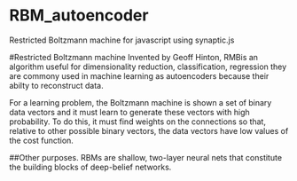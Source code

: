 # RBM_autoencoder
Restricted Boltzmann machine for javascript using synaptic.js

#Restricted Boltzmann machine
Invented by Geoff Hinton, RMBis an algorithm useful for dimensionality reduction, classification, regression they are commony used in machine learning
as autoencoders because their abilty to reconstruct data.

For a learning problem, the Boltzmann machine is shown a set of binary data vectors and it must learn to generate these vectors with high probability.
To do this, it must find weights on the connections so that, relative to other possible binary vectors, the data vectors have low values of the cost function. 


##Other purposes. 
RBMs are shallow, two-layer neural nets that constitute the building blocks of deep-belief networks. 
